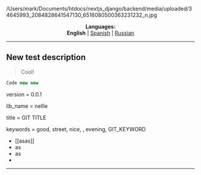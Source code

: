 /Users/mark/Documents/htdocs/nextjs_django/backend/media/uploaded/34645993_2084828641547130_6516080500363231232_n.jpg
<p align="center"><b>Languages:</b><br /><b>English</b> | <a href="https://github.com/markolofsen/nellle/blob/master/README_es.md">Spanish</a> | <a href="https://github.com/markolofsen/nellle/blob/master/README_ru.md">Russian</a></p>

---

## New test description

> Cool!

```javascript
Code new new
```

version = 0.0.1

lib_name = nellle

title = GIT TITLE

keywords = good, street, nice, , evening, GIT_KEYWORD

* [[asas]]
* as
* as
* 

---

